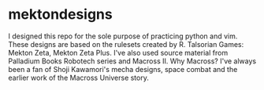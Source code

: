 # mektondesigns

I designed this repo for the sole purpose of practicing python and vim. These designs are based on the rulesets created by R. Talsorian Games: Mekton Zeta, Mekton Zeta Plus. I've also used source material from Palladium Books Robotech series and Macross II. Why Macross? I've always been a fan of Shoji Kawamori's mecha designs, space combat and the earlier work of the Macross Universe story. 
